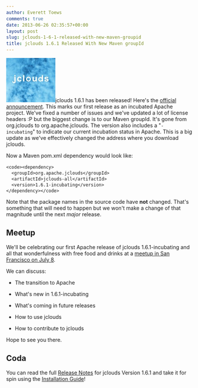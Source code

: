 ```yaml
---
author: Everett Toews
comments: true
date: 2013-06-26 02:35:57+00:00
layout: post
slug: jclouds-1-6-1-released-with-new-maven-groupid
title: jclouds 1.6.1 Released With New Maven groupId
---
```


[![jclouds](/img/posts/jclouds.jpg)](/img/posts/jclouds.jpg)jclouds 1.6.1 has been released! Here's the [official announcement](http://www.mail-archive.com/user@jclouds.incubator.apache.org/msg00112.html). This marks our first release as an incubated Apache project. We've fixed a number of issues and we've updated a lot of license headers :P but the biggest change is to our Maven groupId. It's gone from org.jclouds to org.apache.jclouds. The version also includes a "`-incubating`" to indicate our current incubation status in Apache. This is a big update as we've effectively changed the address where you download jclouds.

Now a Maven pom.xml dependency would look like:


    <code><dependency>
      <groupId>org.apache.jclouds</groupId>
      <artifactId>jclouds-all</artifactId>
      <version>1.6.1-incubating</version>
    </dependency></code>


Note that the package names in the source code have **not** changed. That's something that will need to happen but we won't make a change of that magnitude until the next _major_ release.


## Meetup


We'll be celebrating our first Apache release of jclouds 1.6.1-incubating and all that wonderfulness with free food and drinks at a [meetup in San Francisco on July 8](http://www.meetup.com/jclouds/events/126378842/).

We can discuss:




  * The transition to Apache


  * What's new in 1.6.1-incubating


  * What's coming in future releases


  * How to use jclouds


  * How to contribute to jclouds


Hope to see you there.


## Coda


You can read the full [Release Notes](http://jclouds.incubator.apache.org/documentation/releasenotes/1.6.1/) for jclouds Version 1.6.1 and take it for spin using the [Installation Guide](http://jclouds.incubator.apache.org/documentation/userguide/installation-guide/)!
